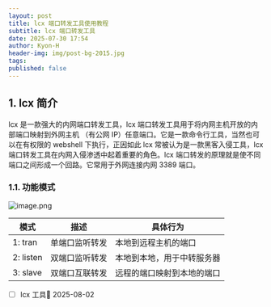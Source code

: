 ```yaml
---
layout: post
title: lcx 端口转发工具使用教程
subtitle: lcx 端口转发工具
date: 2025-07-30 17:54
author: Kyon-H
header-img: img/post-bg-2015.jpg
tags: 
published: false
---
```

## 1. lcx 简介

lcx 是一款强大的内网端口转发工具，lcx 端口转发工具用于将内网主机开放的内部端口映射到外网主机 （有公网 IP）任意端口。它是一款命令行工具，当然也可以在有权限的 webshell 下执行，正因如此 lcx 常被认为是一款黑客入侵工具，lcx 端口转发工具在内网入侵渗透中起着重要的角色。lcx 端口转发的原理就是使不同端口之间形成一个回路。它常用于外网连接内网 3389 端口。

### 1.1. 功能模式

![image.png](https://img.ghostliner.top/q31RBZ.png)

| 模式        | 描述      | 具体行为          |
| --------- | ------- | ------------- |
| 1: tran   | 单端口监听转发 | 本地到远程主机的端口    |
| 2: listen | 双端口监听转发 | 本地到本地，用于中转服务器 |
| 3: slave  | 双端口互联转发 | 远程的端口映射到本地的端口 |

- [ ] lcx 工具📅 2025-08-02 
